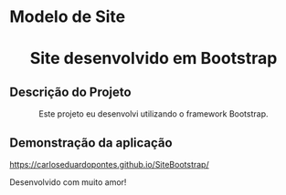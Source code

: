 # Modelo de Site 
<h1 align="center">Site desenvolvido em Bootstrap</h1>

## Descrição do Projeto
<p align="center">Este projeto eu desenvolvi utilizando o framework Bootstrap.</p>

## Demonstração da aplicação
https://carloseduardopontes.github.io/SiteBootstrap/

Desenvolvido com muito amor!
